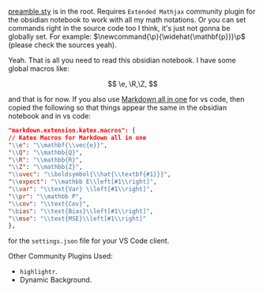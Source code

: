 [preamble.sty](https://github.com/wei2912/obsidian-latex) is in the root. Requires `Extended Mathjax` community plugin for the obsidian notebook to work with all my math notations. Or you can set commands right in the source code too I think, it's just not gonna be globally set. For example: $\newcommand{\p}{\widehat{\mathbf{p}}}\p$ (please check the sources yeah). 

Yeah. That is all you need to read this obsidian notebook. I have some global macros like: 

$$
\e, \R,\Z, 
$$

and that is for now. If you also use [Markdown all in one](https://marketplace.visualstudio.com/items?itemName=yzhang.markdown-all-in-one) for vs code, then copied the following so that things appear the same in the obsidian notebook and in vs code: 

```json
"markdown.extension.katex.macros": {
// Katex Macros for Markdown all in one
"\\e": "\\mathbf{\\vec{e}}",
"\\Q": "\\mathbb{Q}",
"\\R": "\\mathbb{R}",
"\\Z": "\\mathbb{Z}",
"\\uvec": "\\boldsymbol{\\hat{\\textbf{#1}}}",
"\\expect": "\\mathbb E\\left[#1\\right]",
"\\var": "\\text{Var} \\left[#1\\right]",
"\\pr": "\\mathbb P",
"\\cov": "\\text{Cov}",
"\bias": "\\text{Bias}\\left[#1\\right]",
"\\mse": "\\text{MSE}\\left[#1\\right]"
},
```

for the `settings.json` file for your VS Code client. 

Other Community Plugins Used: 
- `highlightr`. 
- Dynamic Background. 